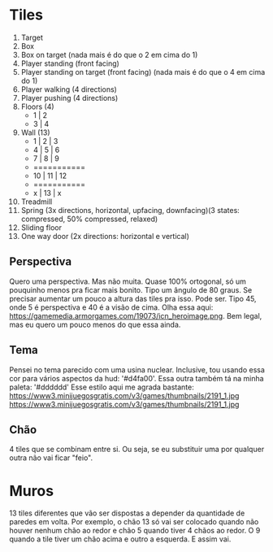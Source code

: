 # Tiles

1. Target
2. Box
3. Box on target (nada mais é do que o 2 em cima do 1)
4. Player standing (front facing)
5. Player standing on target (front facing) (nada mais é do que o 4 em cima do 1)
6. Player walking (4 directions)
7. Player pushing (4 directions)
8. Floors (4)
    - 1 | 2
    - 3 | 4
9. Wall (13)
    - 1 | 2 | 3
    - 4 | 5 | 6
    - 7 | 8 | 9
    - ===========
    - 10 | 11 | 12
    - ===========
    - x | 13 | x
10. Treadmill
11. Spring (3x directions, horizontal, upfacing, downfacing)(3 states: compressed, 50% compressed, relaxed)
12. Sliding floor
13. One way door (2x directions: horizontal e vertical)

## Perspectiva

Quero uma perspectiva. Mas não muita. Quase 100% ortogonal, só um pouquinho menos pra ficar mais bonito. Tipo um ângulo
de 80 graus. Se precisar aumentar um pouco a altura das tiles pra isso. Pode ser. Tipo 45, onde 5 é perspectiva e 40 é a
visão de cima.
Olha essa aqui: https://gamemedia.armorgames.com/19073/icn_heroimage.png. Bem legal, mas eu quero um pouco menos do que
essa ainda.

## Tema

Pensei no tema parecido com uma usina nuclear.
Inclusive, tou usando essa cor para vários aspectos da hud: '#d4fa00'. Essa outra também tá na minha paleta: '#dddddd'
Esse estilo aqui me agrada bastante: https://www3.minijuegosgratis.com/v3/games/thumbnails/2191_1.jpg
https://www3.minijuegosgratis.com/v3/games/thumbnails/2191_1.jpg

## Chão

4 tiles que se combinam entre si. Ou seja, se eu substituir uma por qualquer outra não vai ficar "feio".

# Muros

13 tiles diferentes que vão ser dispostas a depender da quantidade de paredes em volta. Por exemplo, o chão 13 só vai
ser colocado quando não houver nenhum chão ao redor e chão 5 quando tiver 4 chãos ao redor. O 9 quando a tile tiver um
chão acima e outro a esquerda. E assim vai.

